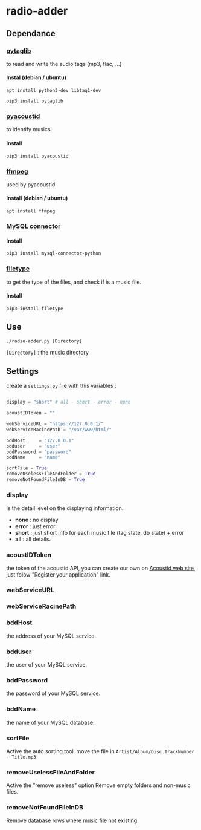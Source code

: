 # radio-adder

## Dependance

### [pytaglib](https://pypi.org/project/pytaglib/)

to read and write the audio tags (mp3, flac, ...)

#### Instal (debian / ubuntu)

`apt install python3-dev libtag1-dev`

`pip3 install pytaglib`

### [pyacoustid](https://pypi.org/project/pyacoustid/)

to identify musics.

#### Install

`pip3 install pyacoustid`

### [ffmpeg](https://ffmpeg.org/)

used by pyacoustid

#### Install (debian / ubuntu)

`apt install ffmpeg`

### [MySQL connector](https://dev.mysql.com/doc/connector-python/en/connector-python-installation-binary.html)

#### Install

`pip3 install mysql-connector-python`

### [filetype](https://pypi.org/project/filetype/)

to get the type of the files, and check if is a music file.

#### Install

`pip3 install filetype`

## Use

`./radio-adder.py [Directory]`

`[Directory]` : the music directory 

## Settings

create a `settings.py` file with this variables : 

```python

display = "short" # all - short - error - none

acoustIDToken = ""

webServiceURL = "https://127.0.0.1/"
webServiceRacinePath = "/var/www/html/"

bddHost 	= "127.0.0.1"
bdduser 	= "user"
bddPassword = "password"
bddName 	= "name"

sortFile = True
removeUselessFileAndFolder = True
removeNotFoundFileInDB = True

```

### display

Is the detail level on the displaying information.

- **none** : no display
- **error** : just error
- **short** : just short info for each music file (tag state, db state) + error
- **all** : all details.

### acoustIDToken

the token of the acoustid API, you can create our own on [Acoustid web site](https://acoustid.org/), just folow "Register your application" link.

### webServiceURL

### webServiceRacinePath

### bddHost

the address of your MySQL service.

### bdduser

the user of your MySQL service.

### bddPassword

the password of your MySQL service.

### bddName

the name of your MySQL database.

### sortFile

Active the auto sorting tool.
move the file in `Artist/Album/Disc.TrackNumber - Title.mp3`

### removeUselessFileAndFolder

Active the "remove useless" option
Remove empty folders and non-music files.

### removeNotFoundFileInDB

Remove database rows where music file not existing.